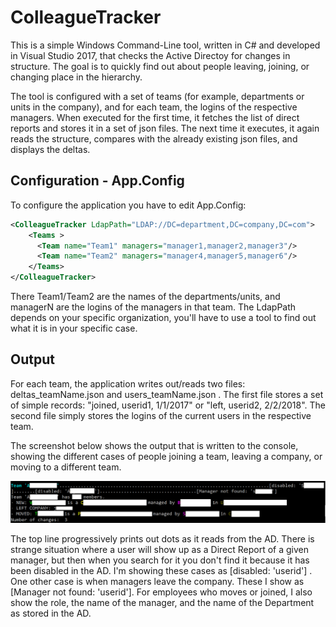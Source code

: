 # ColleagueTracker

This is a simple Windows Command-Line tool, written in C# and developed in Visual Studio 2017, that checks the Active Directoy for changes in structure. The goal is to quickly find out about people leaving, joining, or changing place in the hierarchy.

The tool is configured with a set of teams (for example, departments or units in the company), and for each team, the logins of the respective managers. When executed for the first time, it fetches the list of direct reports and stores it in a set of json files. The next time it executes, it again reads the structure, compares with the already existing json files, and displays the deltas.

## Configuration - App.Config

To configure the application you have to edit App.Config:

```xml
<ColleagueTracker LdapPath="LDAP://DC=department,DC=company,DC=com">
    <Teams >
      <Team name="Team1" managers="manager1,manager2,manager3"/>
      <Team name="Team2" managers="manager4,manager5,manager6"/>
    </Teams>
</ColleagueTracker>
```

There Team1/Team2 are the names of the departments/units, and managerN are the logins of the managers in that team. The LdapPath depends on your specific organization, you'll have to use a tool to find out what it is in your specific case.

## Output

For each team, the application writes out/reads two files: deltas_teamName.json and users_teamName.json . The first file stores a set of simple records: "joined, userid1, 1/1/2017" or "left, userid2, 2/2/2018". The second file simply stores the logins of the current users in the respective team.

The screenshot below shows the output that is written to the console, showing the different cases of people joining a team, leaving a company, or moving to a different team. 

![](output.png)

The top line progressively prints out dots as it reads from the AD. There is strange situation where a user will show up as a Direct Report of a given manager, but then when you search for it you don't find it because it has been disabled in the AD. I'm showing these cases as \[disabled: 'userid'] . One other case is when managers leave the company. These I show as \[Manager not found: 'userid'].
For employees who moves or joined, I also show the role, the name of the manager, and the name of the Department as stored in the AD.
